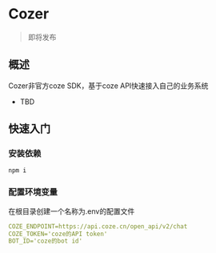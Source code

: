 # Cozer

> 即将发布

## 概述

Cozer非官方coze SDK，基于coze API快速接入自己的业务系统

- TBD

## 快速入门

### 安装依赖

```shell
npm i 
```

### 配置环境变量

在根目录创建一个名称为.env的配置文件

```yaml
COZE_ENDPOINT=https://api.coze.cn/open_api/v2/chat
COZE_TOKEN='coze的API token'
BOT_ID='coze的bot id'
```
